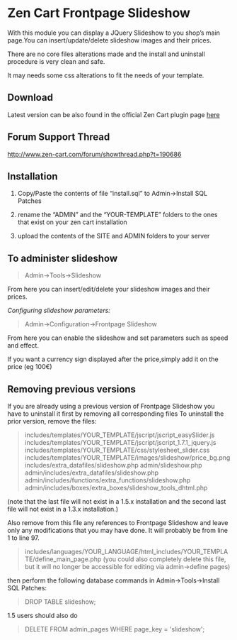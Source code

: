 Zen Cart Frontpage Slideshow
===========================

With this module you can display a JQuery Slideshow to you shop’s main page.You can insert/update/delete slideshow images and their prices.

There are no core files alterations made and the install and uninstall procedure is very clean and safe.

It may needs some css alterations to fit the needs of your template.

Download
--------
Latest version can be also found in the official Zen Cart plugin page [here](http://www.zen-cart.com/downloads.php?do=file&id=1343)

Forum Support Thread
--------
http://www.zen-cart.com/forum/showthread.php?t=190686

Installation
--------

1. Copy/Paste  the contents of  file “install.sql” to Admin->Install SQL Patches

2. rename the “ADMIN” and the “YOUR-TEMPLATE” folders to the ones that exist on your zen cart installation

3. upload the contents of the SITE and ADMIN folders to your server

To administer slideshow
----------
>Admin->Tools->Slideshow 

From here you can insert/edit/delete your slideshow images and their prices.

*Configuring slideshow parameters:*

>Admin->Configuration->Frontpage Slideshow

From here you can enable the slideshow and set parameters such as speed and effect.

If you want a currency sign displayed after the price,simply add it on the price (eg 100€)

Removing previous versions
--------
If you are already using a previous version of Frontpage Slideshow you have to uninstall it first by removing all corresponding files 
To uninstall the prior version, remove the files: 

>includes/templates/YOUR_TEMPLATE/jscript/jscript_easySlider.js
>includes/templates/YOUR_TEMPLATE/jscript/jscript_1.7.1_jquery.js
>includes/templates/YOUR_TEMPLATE/css/stylesheet_slider.css
>includes/templates/YOUR_TEMPLATE/images/slideshow/price_bg.png
>includes/extra_datafiles/slideshow.php
>admin/slideshow.php
>admin/includes/extra_datafiles/slideshow.php
>admin/includes/functions/extra_functions/slideshow.php
>admin/includes/boxes/extra_boxes/slideshow_tools_dhtml.php

(note that the last file will not exist in a 1.5.x installation and the second last file will not exist in a 1.3.x installation.)

Also remove from this file any references to Frontpage Slideshow and leave only any modifications that you may have done.
It will probably be from line 1 to line 97.
>includes/languages/YOUR_LANGUAGE/html_includes/YOUR_TEMPLATE/define_main_page.php
(you could also completely delete this file, but it will no longer be accessible for editing via admin->define pages)

then perform the following database commands in Admin->Tools->Install SQL Patches: 
>DROP TABLE slideshow;

1.5 users should also do
>DELETE FROM admin_pages WHERE page_key = 'slideshow';
